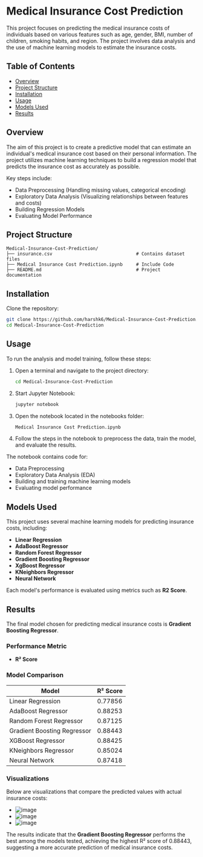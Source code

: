 # Medical Insurance Cost Prediction

This project focuses on predicting the medical insurance costs of individuals based on various features such as age, gender, BMI, number of children, smoking habits, and region. The project involves data analysis and the use of machine learning models to estimate the insurance costs.

## Table of Contents

- [Overview](#overview)
- [Project Structure](#project-structure)
- [Installation](#installation)
- [Usage](#usage)
- [Models Used](#models-used)
- [Results](#results)

## Overview

The aim of this project is to create a predictive model that can estimate an individual's medical insurance cost based on their personal information. The project utilizes machine learning techniques to build a regression model that predicts the insurance cost as accurately as possible.

Key steps include:
- Data Preprocessing (Handling missing values, categorical encoding)
- Exploratory Data Analysis (Visualizing relationships between features and costs)
- Building Regression Models
- Evaluating Model Performance

## Project Structure
```plaintext
Medical-Insurance-Cost-Prediction/
├── insurance.csv                               # Contains dataset files
├── Medical Insurance Cost Prediction.ipynb     # Include Code
├── README.md                                   # Project documentation
```

## Installation

Clone the repository:

   ```bash
   git clone https://github.com/harshk6/Medical-Insurance-Cost-Prediction.git
   cd Medical-Insurance-Cost-Prediction
   ```
## Usage

To run the analysis and model training, follow these steps:

1. Open a terminal and navigate to the project directory:

   ```bash
   cd Medical-Insurance-Cost-Prediction
   ```
2. Start Jupyter Notebook:
   ```bash
   jupyter notebook
   ```
3. Open the notebook located in the notebooks folder:
   ```bash
   Medical Insurance Cost Prediction.ipynb
   ```
4. Follow the steps in the notebook to preprocess the data, train the model, and evaluate the results.


The notebook contains code for:

- Data Preprocessing
- Exploratory Data Analysis (EDA)
- Building and training machine learning models
- Evaluating model performance


## Models Used

This project uses several machine learning models for predicting insurance costs, including:

- **Linear Regression**
- **AdaBoost Regressor**
- **Random Forest Regressor**
- **Gradient Boosting Regressor**
- **XgBoost Regressor**
- **KNeighbors Regressor**
- **Neural Network**

Each model's performance is evaluated using metrics such as **R2 Score**.

## Results

The final model chosen for predicting medical insurance costs is **Gradient Boosting Regressor**. 

### Performance Metric

- **R² Score**

### Model Comparison

| Model                     | R² Score      |
|---------------------------|---------------|
| Linear Regression         | 0.77856 |
| AdaBoost Regressor       | 0.88253 |
| Random Forest Regressor   | 0.87125 |
| Gradient Boosting Regressor| 0.88443 |
| XGBoost Regressor        | 0.88425 |
| KNeighbors Regressor      | 0.85024 |
| Neural Network            | 0.87418 |

### Visualizations

Below are visualizations that compare the predicted values with actual insurance costs:

- ![image](https://github.com/user-attachments/assets/35d25efb-f9d6-457c-b3f6-32d13ef97908)
- ![image](https://github.com/user-attachments/assets/9961f5a3-ffc6-4b82-91e8-c91381e4e4b2)
- ![image](https://github.com/user-attachments/assets/8b7d1ecd-2a25-48a5-b65f-aa2a3af858e6)




The results indicate that the **Gradient Boosting Regressor** performs the best among the models tested, achieving the highest R² score of 0.88443, suggesting a more accurate prediction of medical insurance costs.


